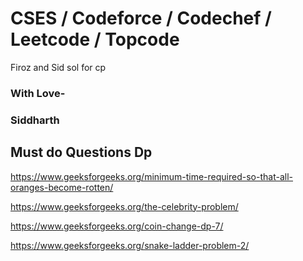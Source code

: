 # CSES / Codeforce / Codechef / Leetcode / Topcode
Firoz and Sid sol for cp


### With Love-
### Siddharth


## Must do Questions Dp

https://www.geeksforgeeks.org/minimum-time-required-so-that-all-oranges-become-rotten/

https://www.geeksforgeeks.org/the-celebrity-problem/

https://www.geeksforgeeks.org/coin-change-dp-7/

https://www.geeksforgeeks.org/snake-ladder-problem-2/
